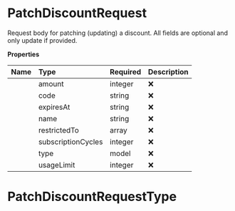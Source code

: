 # PatchDiscountRequest

Request body for patching (updating) a discount. All fields are optional and only update if provided.

**Properties**

| Name | Type | Required | Description |
| :-------- | :----------| :----------| :----------|
    | amount | integer | ❌ | If present, update the discount amount: - If `discount_type` is `percentage`, this represents **basis points** (e.g., `540` = `5.4%`). - Otherwise, this represents **USD cents** (e.g., `100` = `$1.00`). Must be at least 1 if provided. |
    | code | string | ❌ | If present, update the discount code (uppercase). |
    | expiresAt | string | ❌ |  |
    | name | string | ❌ |  |
    | restrictedTo | array | ❌ | If present, replaces all restricted product IDs with this new set. To remove all restrictions, send empty array |
    | subscriptionCycles | integer | ❌ | Number of subscription billing cycles this discount is valid for. If not provided, the discount will be applied indefinitely to all recurring payments related to the subscription. |
    | type | model | ❌ |  |
    | usageLimit | integer | ❌ |  |

# PatchDiscountRequestType








<!-- This file was generated by liblab | https://liblab.com/ -->